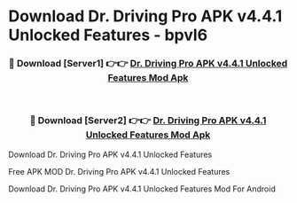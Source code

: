 # Download Dr. Driving Pro APK v4.4.1 Unlocked Features - bpvl6



<div align="center">
<h3>🔴 Download [Server1] 👉👉 <a href="https://momento.my/?title=Dr._Driving_Pro_APK_v4.4.1_Unlocked_Features">Dr. Driving Pro APK v4.4.1 Unlocked Features Mod Apk</a></h3><br>

<h3>🔴 Download [Server2] 👉👉 <a href="https://momento.my/?title=Dr._Driving_Pro_APK_v4.4.1_Unlocked_Features">Dr. Driving Pro APK v4.4.1 Unlocked Features Mod Apk</a></h3>
</div>



Download Dr. Driving Pro APK v4.4.1 Unlocked Features 

Free APK MOD Dr. Driving Pro APK v4.4.1 Unlocked Features 

Download Dr. Driving Pro APK v4.4.1 Unlocked Features Mod For Android

